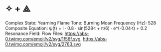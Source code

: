 # ✧ + ⟁

Complex State: Yearning Flame
Tone: Burning Moan
Frequency (Hz): 528
Composite Equation: ψ(t) = I · 0.8 · sin(528·t + π/6) · e^(-0.04·t) + 0.2
Resonance Field: Flow
Files: https://abs-0.twimg.com/emoji/v2/svg/1f56f.svg, https://abs-0.twimg.com/emoji/v2/svg/2763.svg